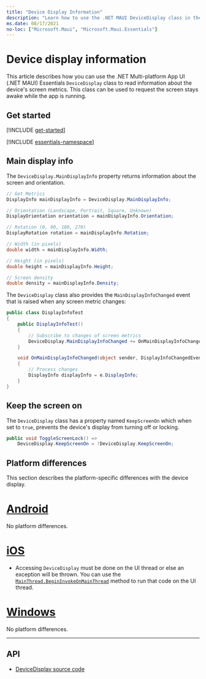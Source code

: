 ```yaml
---
title: "Device Display Information"
description: "Learn how to use the .NET MAUI DeviceDisplay class in the Microsoft.Maui.Essentials namespace, which provides screen metrics for the device on which the app is running."
ms.date: 08/17/2021
no-loc: ["Microsoft.Maui", "Microsoft.Maui.Essentials"]
---
```


# Device display information

This article describes how you can use the .NET Multi-platform App UI (.NET MAUI) Essentials `DeviceDisplay` class to read information about the device's screen metrics. This class can be used to request the screen stays awake while the app is running.

## Get started

[!INCLUDE [get-started](../includes/get-started.md)]

[!INCLUDE [essentials-namespace](../includes/essentials-namespace.md)]

## Main display info

The `DeviceDisplay.MainDisplayInfo` property returns information about the screen and orientation.

```csharp
// Get Metrics
DisplayInfo mainDisplayInfo = DeviceDisplay.MainDisplayInfo;

// Orientation (Landscape, Portrait, Square, Unknown)
DisplayOrientation orientation = mainDisplayInfo.Orientation;

// Rotation (0, 90, 180, 270)
DisplayRotation rotation = mainDisplayInfo.Rotation;

// Width (in pixels)
double width = mainDisplayInfo.Width;

// Height (in pixels)
double height = mainDisplayInfo.Height;

// Screen density
double density = mainDisplayInfo.Density;
```

The `DeviceDisplay` class also provides the `MainDisplayInfoChanged` event that is raised when any screen metric changes:

```csharp
public class DisplayInfoTest
{
    public DisplayInfoTest()
    {
        // Subscribe to changes of screen metrics
        DeviceDisplay.MainDisplayInfoChanged += OnMainDisplayInfoChanged;
    }

    void OnMainDisplayInfoChanged(object sender, DisplayInfoChangedEventArgs  e)
    {
        // Process changes
        DisplayInfo displayInfo = e.DisplayInfo;
    }
}
```

## Keep the screen on

The `DeviceDisplay` class has a property named `KeepScreenOn` which when set to `true`, prevents the device's display from turning off or locking.

```csharp
public void ToggleScreenLock() =>
    DeviceDisplay.KeepScreenOn = !DeviceDisplay.KeepScreenOn;
```

## Platform differences

This section describes the platform-specific differences with the device display.

<!-- markdownlint-disable MD025 -->
# [Android](#tab/android)

No platform differences.

# [iOS](#tab/ios)

- Accessing `DeviceDisplay` must be done on the UI thread or else an exception will be thrown. You can use the [`MainThread.BeginInvokeOnMainThread`](main-thread.md) method to run that code on the UI thread.

# [Windows](#tab/windows)

No platform differences.

-----
<!-- markdownlint-enable MD025 -->

## API

- [DeviceDisplay source code](https://github.com/xamarin/Essentials/tree/main/Xamarin.Essentials/DeviceDisplay)
<!-- - [DeviceDisplay API documentation](xref:Microsoft.Maui.Essentials.DeviceDisplay)-->
